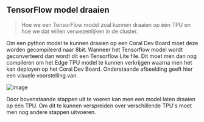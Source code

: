 ## TensorFlow model draaien

>Hoe we een TensorFlow model zoal kunnen draaien op één TPU en hoe we dat willen verwezenlijken in de cluster. 

Om een python model te kunnen draaien op een Coral Dev Board moet deze worden gecompileerd naar 8bit. Wanneer het Tensorflow model wordt geconverteerd dan wordt dit een Tensorflow Lite file. Dit moet men dan nog compileren om het Edge TPU model te kunnen verkrijgen waarna men het kan deployen op het Coral Dev Board. Onderstaande afbeelding geeft hier een visuele voorstelling van. 

![image](https://user-images.githubusercontent.com/93762886/214374448-b8a30c63-3c42-4e2d-875f-376d1d8488f4.png)

Door bovenstaande stappen uit te voeren kan men een model laten draaien op één TPU. Om dit te kunnen verspreiden over verschillende TPU's moet men nog andere stappen uitvoeren. 
 
